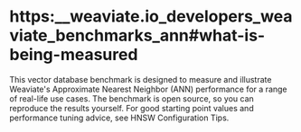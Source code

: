 # https:\_\_weaviate.io_developers_weaviate_benchmarks_ann#what-is-being-measured

This vector database benchmark is designed to measure and illustrate Weaviate's Approximate Nearest Neighbor (ANN) performance for a range of real-life use cases. The benchmark is open source, so you can reproduce the results yourself. For good starting point values and performance tuning advice, see HNSW Configuration Tips.
